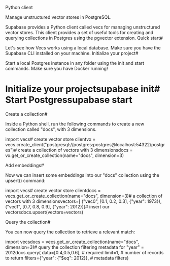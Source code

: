 Python client

Manage unstructured vector stores in PostgreSQL.

Supabase provides a Python client called vecs for managing unstructured vector stores. This client provides a set of useful tools for creating and querying collections in Postgres using the pgvector extension.
Quick start#

Let's see how Vecs works using a local database. Make sure you have the Supabase CLI installed on your machine.
Initialize your project#

Start a local Postgres instance in any folder using the init and start commands. Make sure you have Docker running!

# Initialize your projectsupabase init# Start Postgressupabase start

Create a collection#

Inside a Python shell, run the following commands to create a new collection called "docs", with 3 dimensions.

import vecs# create vector store clientvx = vecs.create_client("postgresql://postgres:postgres@localhost:54322/postgres")# create a collection of vectors with 3 dimensionsdocs = vx.get_or_create_collection(name="docs", dimension=3)

Add embeddings#

Now we can insert some embeddings into our "docs" collection using the upsert() command:

import vecs# create vector store clientdocs = vecs.get_or_create_collection(name="docs", dimension=3)# a collection of vectors with 3 dimensionsvectors=[ ("vec0", [0.1, 0.2, 0.3], {"year": 1973}), ("vec1", [0.7, 0.8, 0.9], {"year": 2012})]# insert our vectorsdocs.upsert(vectors=vectors)

Query the collection#

You can now query the collection to retrieve a relevant match:

import vecsdocs = vecs.get_or_create_collection(name="docs", dimension=3)# query the collection filtering metadata for "year" = 2012docs.query( data=[0.4,0.5,0.6], # required limit=1, # number of records to return filters={"year": {"$eq": 2012}}, # metadata filters)
